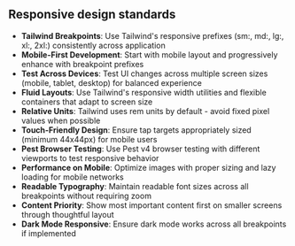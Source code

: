 ## Responsive design standards

- **Tailwind Breakpoints**: Use Tailwind's responsive prefixes (sm:, md:, lg:, xl:, 2xl:) consistently across application
- **Mobile-First Development**: Start with mobile layout and progressively enhance with breakpoint prefixes
- **Test Across Devices**: Test UI changes across multiple screen sizes (mobile, tablet, desktop) for balanced experience
- **Fluid Layouts**: Use Tailwind's responsive width utilities and flexible containers that adapt to screen size
- **Relative Units**: Tailwind uses rem units by default - avoid fixed pixel values when possible
- **Touch-Friendly Design**: Ensure tap targets appropriately sized (minimum 44x44px) for mobile users
- **Pest Browser Testing**: Use Pest v4 browser testing with different viewports to test responsive behavior
- **Performance on Mobile**: Optimize images with proper sizing and lazy loading for mobile networks
- **Readable Typography**: Maintain readable font sizes across all breakpoints without requiring zoom
- **Content Priority**: Show most important content first on smaller screens through thoughtful layout
- **Dark Mode Responsive**: Ensure dark mode works across all breakpoints if implemented
